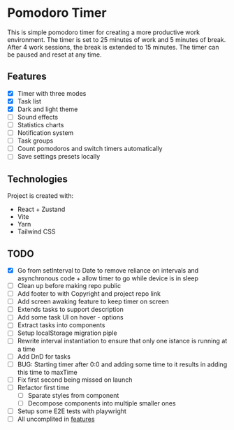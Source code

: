 # Pomodoro Timer
This is simple pomodoro timer for creating a more productive work environment. The timer is set to 25 minutes of work and 5 minutes of break. After 4 work sessions, the break is extended to 15 minutes. The timer can be paused and reset at any time.

## Features
- [x] Timer with three modes
- [x] Task list 
- [x] Dark and light theme
- [ ] Sound effects
- [ ] Statistics charts 
- [ ] Notification system
- [ ] Task groups
- [ ] Count pomodoros and switch timers automatically
- [ ] Save settings presets locally

## Technologies
Project is created with:
* React + Zustand
* Vite
* Yarn
* Tailwind CSS


## TODO
- [x] Go from setInterval to Date to remove reliance on intervals and asynchronous code + allow timer to go while device is in sleep
- [ ] Clean up before making repo public
- [ ] Add footer to with Copyright and project repo link
- [ ] Add screen awaking feature to keep timer on screen
- [ ] Extends tasks to support description
- [ ] Add some task UI on hover - options  
- [ ] Extract tasks into components
- [ ] Setup localStorage migration piple
- [ ] Rewrite interval instantiation to ensure that only one istance is running at a time
- [ ] Add DnD for tasks
- [ ] BUG: Starting timer after 0:0 and adding some time to it results in adding this time to maxTime
- [ ] Fix first second being missed on launch
- [ ] Refactor first time 
  - [ ] Sparate styles from component 
  - [ ] Decompose components into multiple smaller ones 
- [ ] Setup some E2E tests with playwright
- [ ] All uncomplited in [features](##Features)